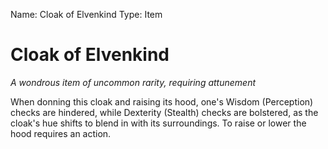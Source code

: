 Name: Cloak of Elvenkind
Type: Item

# Cloak of Elvenkind
_A wondrous item of uncommon rarity, requiring attunement_

When donning this cloak and raising its hood, one's Wisdom (Perception) checks are hindered, while Dexterity (Stealth) checks are bolstered, as the cloak's hue shifts to blend in with its surroundings. To raise or lower the hood requires an action.
